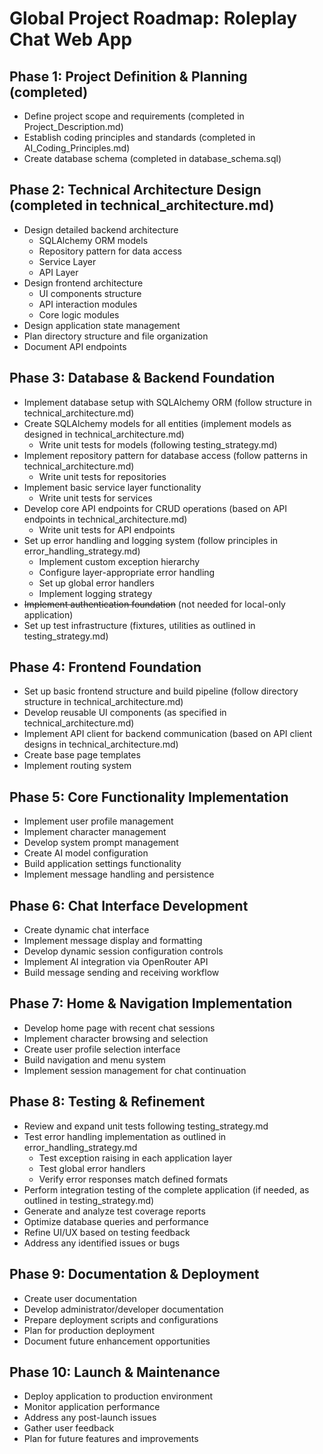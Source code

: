 # Global Project Roadmap: Roleplay Chat Web App

## Phase 1: Project Definition & Planning (completed)
- Define project scope and requirements (completed in Project_Description.md)
- Establish coding principles and standards (completed in AI_Coding_Principles.md)
- Create database schema (completed in database_schema.sql)

## Phase 2: Technical Architecture Design (completed in technical_architecture.md)
- Design detailed backend architecture
  - SQLAlchemy ORM models
  - Repository pattern for data access
  - Service Layer
  - API Layer
- Design frontend architecture
  - UI components structure
  - API interaction modules
  - Core logic modules
- Design application state management
- Plan directory structure and file organization
- Document API endpoints

## Phase 3: Database & Backend Foundation
- Implement database setup with SQLAlchemy ORM (follow structure in technical_architecture.md)
- Create SQLAlchemy models for all entities (implement models as designed in technical_architecture.md)
  - Write unit tests for models (following testing_strategy.md)
- Implement repository pattern for database access (follow patterns in technical_architecture.md)
  - Write unit tests for repositories
- Implement basic service layer functionality
  - Write unit tests for services
- Develop core API endpoints for CRUD operations (based on API endpoints in technical_architecture.md)
  - Write unit tests for API endpoints
- Set up error handling and logging system (follow principles in error_handling_strategy.md)
  - Implement custom exception hierarchy
  - Configure layer-appropriate error handling
  - Set up global error handlers
  - Implement logging strategy
- ~~Implement authentication foundation~~ (not needed for local-only application)
- Set up test infrastructure (fixtures, utilities as outlined in testing_strategy.md)

## Phase 4: Frontend Foundation
- Set up basic frontend structure and build pipeline (follow directory structure in technical_architecture.md)
- Develop reusable UI components (as specified in technical_architecture.md)
- Implement API client for backend communication (based on API client designs in technical_architecture.md)
- Create base page templates
- Implement routing system

## Phase 5: Core Functionality Implementation
- Implement user profile management
- Implement character management
- Develop system prompt management
- Create AI model configuration
- Build application settings functionality
- Implement message handling and persistence

## Phase 6: Chat Interface Development
- Create dynamic chat interface
- Implement message display and formatting
- Develop dynamic session configuration controls
- Implement AI integration via OpenRouter API
- Build message sending and receiving workflow

## Phase 7: Home & Navigation Implementation
- Develop home page with recent chat sessions
- Implement character browsing and selection
- Create user profile selection interface
- Build navigation and menu system
- Implement session management for chat continuation

## Phase 8: Testing & Refinement
- Review and expand unit tests following testing_strategy.md
- Test error handling implementation as outlined in error_handling_strategy.md
  - Test exception raising in each application layer
  - Test global error handlers
  - Verify error responses match defined formats
- Perform integration testing of the complete application (if needed, as outlined in testing_strategy.md)
- Generate and analyze test coverage reports
- Optimize database queries and performance
- Refine UI/UX based on testing feedback
- Address any identified issues or bugs

## Phase 9: Documentation & Deployment
- Create user documentation
- Develop administrator/developer documentation
- Prepare deployment scripts and configurations
- Plan for production deployment
- Document future enhancement opportunities

## Phase 10: Launch & Maintenance
- Deploy application to production environment
- Monitor application performance
- Address any post-launch issues
- Gather user feedback
- Plan for future features and improvements
